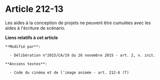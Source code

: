 # Article 212-13

Les aides à la conception de projets ne peuvent être cumulées avec les aides à l'écriture de scénario.

**Liens relatifs à cet article**

	**Modifié par**:

	  - Délibération n°2015/CA/19 du 26 novembre 2015 - art. 2, v. init.

	**Anciens textes**:

	  - Code du cinéma et de l'image animée - art. 212-6 (T)
